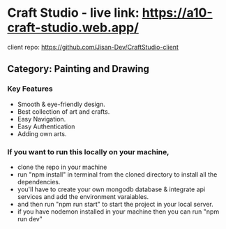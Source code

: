 # Craft Studio - live link: https://a10-craft-studio.web.app/

client repo: https://github.com/Jisan-Dev/CraftStudio-client

## Category: Painting and Drawing

### Key Features

- Smooth & eye-friendly design.
- Best collection of art and crafts.
- Easy Navigation.
- Easy Authentication
- Adding own arts.

### If you want to run this locally on your machine,
- clone the repo in your machine
- run "npm install" in terminal from the cloned directory to install all the dependencies.
- you'll have to create your own mongodb database & integrate api services and add the environment varaiables.
- and then run "npm run start" to start the project in your local server.
- if you have nodemon installed in your machine then you can run "npm run dev"
